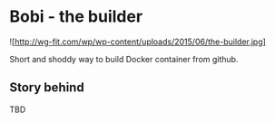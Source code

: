 # Bobi - the builder

![http://wg-fit.com/wp/wp-content/uploads/2015/06/the-builder.jpg]

Short and shoddy way to build Docker container from github.

## Story behind

TBD
